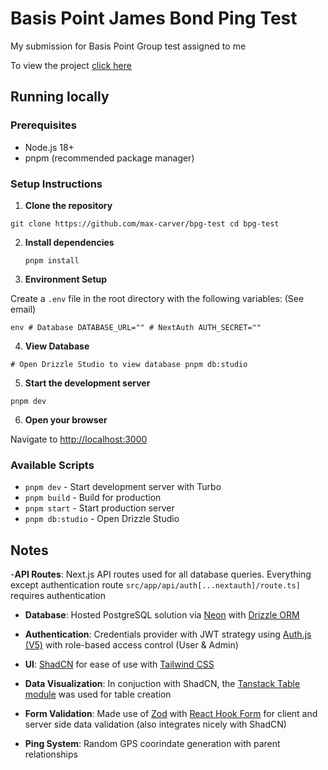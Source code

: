 # Basis Point James Bond Ping Test

My submission for Basis Point Group test assigned to me

To view the project [click here](https://bpg-test.vercel.app/)

## Running locally

### Prerequisites

- Node.js 18+
- pnpm (recommended package manager)

### Setup Instructions

1. **Clone the repository**

`git clone https://github.com/max-carver/bpg-test cd bpg-test `

2. **Install dependencies**

   `pnpm install `

3. **Environment Setup**

Create a `.env` file in the root directory with the following variables: (See email)

`env # Database DATABASE_URL="" # NextAuth AUTH_SECRET=""`

4. **View Database**

`# Open Drizzle Studio to view database pnpm db:studio`

5. **Start the development server**

`pnpm dev `

6. **Open your browser**

Navigate to [http://localhost:3000](http://localhost:3000)

### Available Scripts

- `pnpm dev` - Start development server with Turbo
- `pnpm build` - Build for production
- `pnpm start` - Start production server
- `pnpm db:studio` - Open Drizzle Studio

## Notes

-**API Routes**: Next.js API routes used for all database queries. Everything except authentication route `src/app/api/auth[...nextauth]/route.ts]` requires
authentication

- **Database**: Hosted PostgreSQL solution via [Neon](https://neon.com/) with [Drizzle ORM](https://orm.drizzle.team/)

- **Authentication**: Credentials provider with JWT strategy using [Auth.js (V5)](https://authjs.dev/) with role-based access control (User & Admin)

- **UI**: [ShadCN](https://ui.shadcn.com/) for ease of use with [Tailwind CSS](https://tailwindcss.com/)

- **Data Visualization**: In conjuction with ShadCN, the [Tanstack Table module](https://tanstack.com/table) was used for table creation

- **Form Validation**: Made use of [Zod](https://zod.dev/) with [React Hook Form](https://react-hook-form.com/) for client and server side data validation (also integrates nicely with ShadCN)

- **Ping System**: Random GPS coorindate generation with parent relationships
